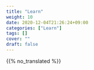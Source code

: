 ```yaml
---
title: "Learn"
weight: 10
date: 2020-12-04T21:26:24+09:00
categories: ["Learn"]
tags: []
cover: ""
draft: false
---
```


{{% no_translated %}}

